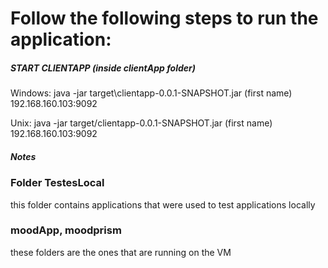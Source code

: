 # Follow the following steps to run the application:

##### START CLIENTAPP (inside clientApp folder)
Windows: 
java -jar target\clientapp-0.0.1-SNAPSHOT.jar (first name) 192.168.160.103:9092

Unix:
java -jar target/clientapp-0.0.1-SNAPSHOT.jar (first name) 192.168.160.103:9092


##### Notes
### Folder TestesLocal
this folder contains applications that were used to test applications locally

### moodApp, moodprism
these folders are the ones that are running on the VM
